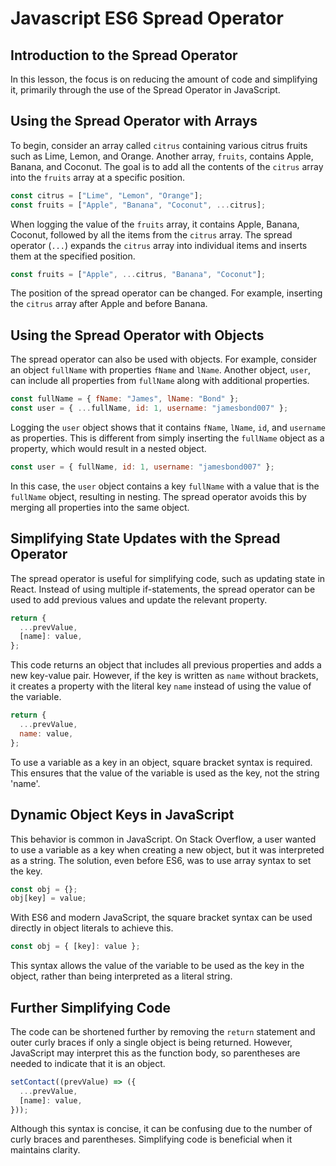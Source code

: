 # Javascript ES6 Spread Operator

## Introduction to the Spread Operator

In this lesson, the focus is on reducing the amount of code and simplifying it, primarily through the use of the Spread Operator in JavaScript.

## Using the Spread Operator with Arrays

To begin, consider an array called `citrus` containing various citrus fruits such as Lime, Lemon, and Orange. Another array, `fruits`, contains Apple, Banana, and Coconut. The goal is to add all the contents of the `citrus` array into the `fruits` array at a specific position.

```js
const citrus = ["Lime", "Lemon", "Orange"];
const fruits = ["Apple", "Banana", "Coconut", ...citrus];
```

When logging the value of the `fruits` array, it contains Apple, Banana, Coconut, followed by all the items from the `citrus` array. The spread operator (`...`) expands the `citrus` array into individual items and inserts them at the specified position.

```js
const fruits = ["Apple", ...citrus, "Banana", "Coconut"];
```

The position of the spread operator can be changed. For example, inserting the `citrus` array after Apple and before Banana.

## Using the Spread Operator with Objects

The spread operator can also be used with objects. For example, consider an object `fullName` with properties `fName` and `lName`. Another object, `user`, can include all properties from `fullName` along with additional properties.

```js
const fullName = { fName: "James", lName: "Bond" };
const user = { ...fullName, id: 1, username: "jamesbond007" };
```

Logging the `user` object shows that it contains `fName`, `lName`, `id`, and `username` as properties. This is different from simply inserting the `fullName` object as a property, which would result in a nested object.

```js
const user = { fullName, id: 1, username: "jamesbond007" };
```

In this case, the `user` object contains a key `fullName` with a value that is the `fullName` object, resulting in nesting. The spread operator avoids this by merging all properties into the same object.

## Simplifying State Updates with the Spread Operator

The spread operator is useful for simplifying code, such as updating state in React. Instead of using multiple if-statements, the spread operator can be used to add previous values and update the relevant property.

```js
return {
  ...prevValue,
  [name]: value,
};
```

This code returns an object that includes all previous properties and adds a new key-value pair. However, if the key is written as `name` without brackets, it creates a property with the literal key `name` instead of using the value of the variable.

```js
return {
  ...prevValue,
  name: value,
};
```

To use a variable as a key in an object, square bracket syntax is required. This ensures that the value of the variable is used as the key, not the string 'name'.

## Dynamic Object Keys in JavaScript

This behavior is common in JavaScript. On Stack Overflow, a user wanted to use a variable as a key when creating a new object, but it was interpreted as a string. The solution, even before ES6, was to use array syntax to set the key.

```js
const obj = {};
obj[key] = value;
```

With ES6 and modern JavaScript, the square bracket syntax can be used directly in object literals to achieve this.

```js
const obj = { [key]: value };
```

This syntax allows the value of the variable to be used as the key in the object, rather than being interpreted as a literal string.

## Further Simplifying Code

The code can be shortened further by removing the `return` statement and outer curly braces if only a single object is being returned. However, JavaScript may interpret this as the function body, so parentheses are needed to indicate that it is an object.

```js
setContact((prevValue) => ({
  ...prevValue,
  [name]: value,
}));
```

Although this syntax is concise, it can be confusing due to the number of curly braces and parentheses. Simplifying code is beneficial when it maintains clarity.
